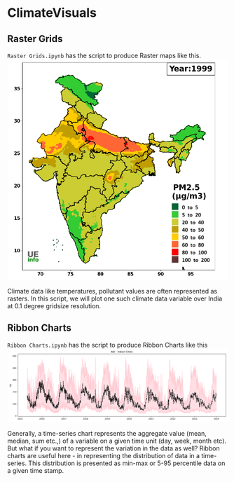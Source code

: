 # ClimateVisuals

## Raster Grids

`Raster Grids.ipynb` has the script to produce Raster maps like this. 
![Raster Grids India PM2.5](visuals/RasterGrids_masked.png)

Climate data like temperatures, pollutant values are often represented as rasters. In this script, we will plot one such climate data variable over India at 0.1 degree gridsize resolution.

## Ribbon Charts
`Ribbon Charts.ipynb` has the script to produce Ribbon Charts like this
![Ribbon Chart AQI Indian Cities](visuals/RibbonChart.png)

Generally, a time-series chart represents the aggregate value (mean, median, sum etc.,) of a variable on a given time unit (day, week, month etc). But what if you want to represent the variation in the data as well? Ribbon charts are useful here - in representing the distribution of data in a time-series. This distribution is presented as min-max or 5-95 percentile data on a given time stamp.
